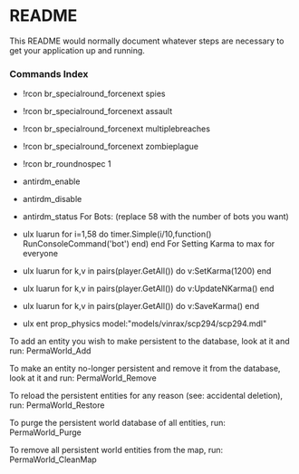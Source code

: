 # README #

This README would normally document whatever steps are necessary to get your application up and running.

### Commands Index ###

* !rcon br_specialround_forcenext spies
* !rcon br_specialround_forcenext assault
* !rcon br_specialround_forcenext multiplebreaches
* !rcon br_specialround_forcenext zombieplague
* !rcon br_roundnospec 1
* antirdm_enable
* antirdm_disable
* antirdm_status
For Bots: (replace 58 with the number of bots you want) 
* ulx luarun for i=1,58 do timer.Simple(i/10,function() RunConsoleCommand('bot') end) end
For Setting Karma to max for everyone 
* ulx luarun for k,v in pairs(player.GetAll()) do v:SetKarma(1200) end
* ulx luarun for k,v in pairs(player.GetAll()) do v:UpdateNKarma() end
* ulx luarun for k,v in pairs(player.GetAll()) do v:SaveKarma() end


* ulx ent prop_physics model:"models/vinrax/scp294/scp294.mdl"

To add an entity you wish to make persistent to the database, look at it and run: 
PermaWorld_Add

To make an entity no-longer persistent and remove it from the database, look at it and run: 
PermaWorld_Remove

To reload the persistent entities for any reason (see: accidental deletion), run: 
PermaWorld_Restore

To purge the persistent world database of all entities, run: 
PermaWorld_Purge

To remove all persistent world entities from the map, run: 
PermaWorld_CleanMap
